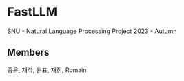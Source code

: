 # FastLLM

SNU - Natural Language Processing Project
2023 - Autumn

## Members
종윤, 재석, 원표, 재진, Romain

